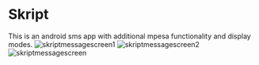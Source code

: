 # Skript

This is an android sms app with additional mpesa functionality and display modes.
![skriptmessagescreen1](https://user-images.githubusercontent.com/63499020/160075651-4da8b95a-c0da-4353-8150-73989b178dda.jpg)
![skriptmessagescreen2](https://user-images.githubusercontent.com/63499020/160075705-c7593a5a-cd9b-401f-9cf1-4b629f7b0357.jpg)
![skriptmessagescreen](https://user-images.githubusercontent.com/63499020/160075729-87859e4e-a1aa-4894-9f95-5967ccaad272.jpg)
